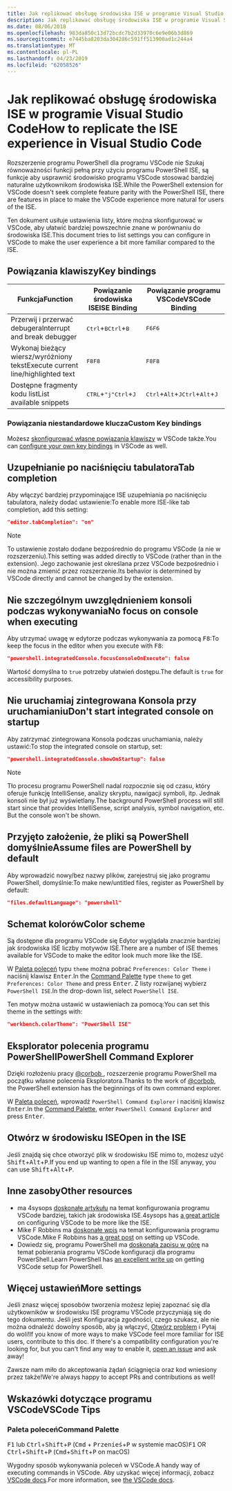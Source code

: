```yaml
---
title: Jak replikować obsługę środowiska ISE w programie Visual Studio Code
description: Jak replikować obsługę środowiska ISE w programie Visual Studio Code
ms.date: 08/06/2018
ms.openlocfilehash: 983da850c13d72bcdc7b2d33970c6e9e06b3d869
ms.sourcegitcommit: e7445ba8203da304286c591ff513900ad1c244a4
ms.translationtype: MT
ms.contentlocale: pl-PL
ms.lasthandoff: 04/23/2019
ms.locfileid: "62058526"
---
```

# <a name="how-to-replicate-the-ise-experience-in-visual-studio-code"></a><span data-ttu-id="5ca8f-103">Jak replikować obsługę środowiska ISE w programie Visual Studio Code</span><span class="sxs-lookup"><span data-stu-id="5ca8f-103">How to replicate the ISE experience in Visual Studio Code</span></span>

<span data-ttu-id="5ca8f-104">Rozszerzenie programu PowerShell dla programu VSCode nie Szukaj równoważności funkcji pełną przy użyciu programu PowerShell ISE, są funkcje aby usprawnić środowisko programu VSCode stosować bardziej naturalne użytkownikom środowiska ISE.</span><span class="sxs-lookup"><span data-stu-id="5ca8f-104">While the PowerShell extension for VSCode doesn't seek complete feature parity with the PowerShell ISE, there are features in place to make the VSCode experience more natural for users of the ISE.</span></span>

<span data-ttu-id="5ca8f-105">Ten dokument usiłuje ustawienia listy, które można skonfigurować w VSCode, aby ułatwić bardziej powszechnie znane w porównaniu do środowiska ISE.</span><span class="sxs-lookup"><span data-stu-id="5ca8f-105">This document tries to list settings you can configure in VSCode to make the user experience a bit more familiar compared to the ISE.</span></span>

## <a name="key-bindings"></a><span data-ttu-id="5ca8f-106">Powiązania klawiszy</span><span class="sxs-lookup"><span data-stu-id="5ca8f-106">Key bindings</span></span>

| <span data-ttu-id="5ca8f-107">Funkcja</span><span class="sxs-lookup"><span data-stu-id="5ca8f-107">Function</span></span>                              | <span data-ttu-id="5ca8f-108">Powiązanie środowiska ISE</span><span class="sxs-lookup"><span data-stu-id="5ca8f-108">ISE Binding</span></span>                  | <span data-ttu-id="5ca8f-109">Powiązanie programu VSCode</span><span class="sxs-lookup"><span data-stu-id="5ca8f-109">VSCode Binding</span></span>                              |
| ----------------                      | -----------                  | --------------                              |
| <span data-ttu-id="5ca8f-110">Przerwij i przerwać debugera</span><span class="sxs-lookup"><span data-stu-id="5ca8f-110">Interrupt and break debugger</span></span>          | <span data-ttu-id="5ca8f-111"><kbd>Ctrl</kbd>+<kbd>B</kbd></span><span class="sxs-lookup"><span data-stu-id="5ca8f-111"><kbd>Ctrl</kbd>+<kbd>B</kbd></span></span> | <span data-ttu-id="5ca8f-112"><kbd>F6</kbd></span><span class="sxs-lookup"><span data-stu-id="5ca8f-112"><kbd>F6</kbd></span></span>                               |
| <span data-ttu-id="5ca8f-113">Wykonaj bieżący wiersz/wyróżniony tekst</span><span class="sxs-lookup"><span data-stu-id="5ca8f-113">Execute current line/highlighted text</span></span> | <span data-ttu-id="5ca8f-114"><kbd>F8</kbd></span><span class="sxs-lookup"><span data-stu-id="5ca8f-114"><kbd>F8</kbd></span></span>                | <span data-ttu-id="5ca8f-115"><kbd>F8</kbd></span><span class="sxs-lookup"><span data-stu-id="5ca8f-115"><kbd>F8</kbd></span></span>                               |
| <span data-ttu-id="5ca8f-116">Dostępne fragmenty kodu list</span><span class="sxs-lookup"><span data-stu-id="5ca8f-116">List available snippets</span></span>               | <span data-ttu-id="5ca8f-117"><kbd>CTRL</kbd>+<kbd>"j"</kbd></span><span class="sxs-lookup"><span data-stu-id="5ca8f-117"><kbd>Ctrl</kbd>+<kbd>J</kbd></span></span> | <span data-ttu-id="5ca8f-118"><kbd>Ctrl</kbd>+<kbd>Alt</kbd>+<kbd>J</kbd></span><span class="sxs-lookup"><span data-stu-id="5ca8f-118"><kbd>Ctrl</kbd>+<kbd>Alt</kbd>+<kbd>J</kbd></span></span> |

### <a name="custom-key-bindings"></a><span data-ttu-id="5ca8f-119">Powiązania niestandardowe klucza</span><span class="sxs-lookup"><span data-stu-id="5ca8f-119">Custom Key bindings</span></span>

<span data-ttu-id="5ca8f-120">Możesz [skonfigurować własne powiązania klawiszy](https://code.visualstudio.com/docs/getstarted/keybindings#_custom-keybindings-for-refactorings) w VSCode także.</span><span class="sxs-lookup"><span data-stu-id="5ca8f-120">You can [configure your own key bindings](https://code.visualstudio.com/docs/getstarted/keybindings#_custom-keybindings-for-refactorings) in VSCode as well.</span></span>

## <a name="tab-completion"></a><span data-ttu-id="5ca8f-121">Uzupełnianie po naciśnięciu tabulatora</span><span class="sxs-lookup"><span data-stu-id="5ca8f-121">Tab completion</span></span>

<span data-ttu-id="5ca8f-122">Aby włączyć bardziej przypominające ISE uzupełniania po naciśnięciu tabulatora, należy dodać ustawienie:</span><span class="sxs-lookup"><span data-stu-id="5ca8f-122">To enable more ISE-like tab completion, add this setting:</span></span>

```json
"editor.tabCompletion": "on"
```

> [!NOTE]
> <span data-ttu-id="5ca8f-123">To ustawienie zostało dodane bezpośrednio do programu VSCode (a nie w rozszerzeniu).</span><span class="sxs-lookup"><span data-stu-id="5ca8f-123">This setting was added directly to VSCode (rather than in the extension).</span></span> <span data-ttu-id="5ca8f-124">Jego zachowanie jest określana przez VSCode bezpośrednio i nie można zmienić przez rozszerzenie.</span><span class="sxs-lookup"><span data-stu-id="5ca8f-124">Its behavior is determined by VSCode directly and cannot be changed by the extension.</span></span>

## <a name="no-focus-on-console-when-executing"></a><span data-ttu-id="5ca8f-125">Nie szczególnym uwzględnieniem konsoli podczas wykonywania</span><span class="sxs-lookup"><span data-stu-id="5ca8f-125">No focus on console when executing</span></span>

<span data-ttu-id="5ca8f-126">Aby utrzymać uwagę w edytorze podczas wykonywania za pomocą <kbd>F8</kbd>:</span><span class="sxs-lookup"><span data-stu-id="5ca8f-126">To keep the focus in the editor when you execute with <kbd>F8</kbd>:</span></span>

```json
"powershell.integratedConsole.focusConsoleOnExecute": false
```

<span data-ttu-id="5ca8f-127">Wartość domyślna to `true` potrzeby ułatwień dostępu.</span><span class="sxs-lookup"><span data-stu-id="5ca8f-127">The default is `true` for accessibility purposes.</span></span>

## <a name="dont-start-integrated-console-on-startup"></a><span data-ttu-id="5ca8f-128">Nie uruchamiaj zintegrowana Konsola przy uruchamianiu</span><span class="sxs-lookup"><span data-stu-id="5ca8f-128">Don't start integrated console on startup</span></span>

<span data-ttu-id="5ca8f-129">Aby zatrzymać zintegrowana Konsola podczas uruchamiania, należy ustawić:</span><span class="sxs-lookup"><span data-stu-id="5ca8f-129">To stop the integrated console on startup, set:</span></span>

```json
"powershell.integratedConsole.showOnStartup": false
```

> [!NOTE]
> <span data-ttu-id="5ca8f-130">Tło procesu programu PowerShell nadal rozpocznie się od czasu, który oferuje funkcję IntelliSense, analizy skryptu, nawigacji symboli, itp. Jednak konsoli nie był już wyświetlany.</span><span class="sxs-lookup"><span data-stu-id="5ca8f-130">The background PowerShell process will still start since that provides IntelliSense, script analysis, symbol navigation, etc. But the console won't be shown.</span></span>

## <a name="assume-files-are-powershell-by-default"></a><span data-ttu-id="5ca8f-131">Przyjęto założenie, że pliki są PowerShell domyślnie</span><span class="sxs-lookup"><span data-stu-id="5ca8f-131">Assume files are PowerShell by default</span></span>

<span data-ttu-id="5ca8f-132">Aby wprowadzić nowy/bez nazwy plików, zarejestruj się jako programu PowerShell, domyślnie:</span><span class="sxs-lookup"><span data-stu-id="5ca8f-132">To make new/untitled files, register as PowerShell by default:</span></span>

```json
"files.defaultLanguage": "powershell"
```

## <a name="color-scheme"></a><span data-ttu-id="5ca8f-133">Schemat kolorów</span><span class="sxs-lookup"><span data-stu-id="5ca8f-133">Color scheme</span></span>

<span data-ttu-id="5ca8f-134">Są dostępne dla programu VSCode się Edytor wyglądała znacznie bardziej jak środowiska ISE liczby motywów ISE.</span><span class="sxs-lookup"><span data-stu-id="5ca8f-134">There are a number of ISE themes available for VSCode to make the editor look much more like the ISE.</span></span>

<span data-ttu-id="5ca8f-135">W [Paleta poleceń] typu `theme` można pobrać `Preferences: Color Theme` i naciśnij klawisz <kbd>Enter</kbd>.</span><span class="sxs-lookup"><span data-stu-id="5ca8f-135">In the [Command Palette] type `theme` to get `Preferences: Color Theme` and press <kbd>Enter</kbd>.</span></span>
<span data-ttu-id="5ca8f-136">Z listy rozwijanej wybierz `PowerShell ISE`.</span><span class="sxs-lookup"><span data-stu-id="5ca8f-136">In the drop-down list, select `PowerShell ISE`.</span></span>

<span data-ttu-id="5ca8f-137">Ten motyw można ustawić w ustawieniach za pomocą:</span><span class="sxs-lookup"><span data-stu-id="5ca8f-137">You can set this theme in the settings with:</span></span>

```json
"workbench.colorTheme": "PowerShell ISE"
```

## <a name="powershell-command-explorer"></a><span data-ttu-id="5ca8f-138">Eksplorator polecenia programu PowerShell</span><span class="sxs-lookup"><span data-stu-id="5ca8f-138">PowerShell Command Explorer</span></span>

<span data-ttu-id="5ca8f-139">Dzięki rozłożeniu pracy [ @corbob ](https://github.com/corbob), rozszerzenie programu PowerShell ma początku własne polecenia Eksploratora.</span><span class="sxs-lookup"><span data-stu-id="5ca8f-139">Thanks to the work of [@corbob](https://github.com/corbob), the PowerShell extension has the beginnings of its own command explorer.</span></span>

<span data-ttu-id="5ca8f-140">W [Paleta poleceń], wprowadź `PowerShell Command Explorer` i naciśnij klawisz <kbd>Enter</kbd>.</span><span class="sxs-lookup"><span data-stu-id="5ca8f-140">In the [Command Palette], enter `PowerShell Command Explorer` and press <kbd>Enter</kbd>.</span></span>

## <a name="open-in-the-ise"></a><span data-ttu-id="5ca8f-141">Otwórz w środowisku ISE</span><span class="sxs-lookup"><span data-stu-id="5ca8f-141">Open in the ISE</span></span>

<span data-ttu-id="5ca8f-142">Jeśli znajdą się chce otworzyć plik w środowisku ISE mimo to, możesz użyć <kbd>Shift</kbd>+<kbd>Alt</kbd>+<kbd>P</kbd>.</span><span class="sxs-lookup"><span data-stu-id="5ca8f-142">If you end up wanting to open a file in the ISE anyway, you can use <kbd>Shift</kbd>+<kbd>Alt</kbd>+<kbd>P</kbd>.</span></span>

## <a name="other-resources"></a><span data-ttu-id="5ca8f-143">Inne zasoby</span><span class="sxs-lookup"><span data-stu-id="5ca8f-143">Other resources</span></span>

- <span data-ttu-id="5ca8f-144">ma 4sysops [doskonałe artykułu](https://4sysops.com/archives/make-visual-studio-code-look-and-behave-like-powershell-ise/) na temat konfigurowania programu VSCode bardziej, takich jak środowiska ISE.</span><span class="sxs-lookup"><span data-stu-id="5ca8f-144">4sysops has [a great article](https://4sysops.com/archives/make-visual-studio-code-look-and-behave-like-powershell-ise/) on configuring VSCode to be more like the ISE.</span></span>
- <span data-ttu-id="5ca8f-145">Mike F Robbins ma [doskonałe wpis](https://mikefrobbins.com/2017/08/24/how-to-install-visual-studio-code-and-configure-it-as-a-replacement-for-the-powershell-ise/) na temat konfigurowania programu VSCode.</span><span class="sxs-lookup"><span data-stu-id="5ca8f-145">Mike F Robbins has [a great post](https://mikefrobbins.com/2017/08/24/how-to-install-visual-studio-code-and-configure-it-as-a-replacement-for-the-powershell-ise/) on setting up VSCode.</span></span>
- <span data-ttu-id="5ca8f-146">Dowiedz się, programu PowerShell ma [doskonałą zapisu w górę](https://www.learnpwsh.com/setup-vs-code-for-powershell/) na temat pobierania programu VSCode konfiguracji dla programu PowerShell.</span><span class="sxs-lookup"><span data-stu-id="5ca8f-146">Learn PowerShell has [an excellent write up](https://www.learnpwsh.com/setup-vs-code-for-powershell/) on getting VSCode setup for PowerShell.</span></span>

## <a name="more-settings"></a><span data-ttu-id="5ca8f-147">Więcej ustawień</span><span class="sxs-lookup"><span data-stu-id="5ca8f-147">More settings</span></span>

<span data-ttu-id="5ca8f-148">Jeśli znasz więcej sposobów tworzenia możesz lepiej zapoznać się dla użytkowników w środowisku ISE programu VSCode przyczyniają się do tego dokumentu. Jeśli jest Konfiguracja zgodności, czego szukasz, ale nie można odnaleźć dowolny sposób, aby ją włączyć, [Otwórz problem](https://github.com/PowerShell/vscode-powershell/issues/new/choose) i Pytaj do woli!</span><span class="sxs-lookup"><span data-stu-id="5ca8f-148">If you know of more ways to make VSCode feel more familiar for ISE users, contribute to this doc. If there's a compatibility configuration you're looking for, but you can't find any way to enable it, [open an issue](https://github.com/PowerShell/vscode-powershell/issues/new/choose) and ask away!</span></span>

<span data-ttu-id="5ca8f-149">Zawsze nam miło do akceptowania żądań ściągnięcia oraz kod wniesiony przez także!</span><span class="sxs-lookup"><span data-stu-id="5ca8f-149">We're always happy to accept PRs and contributions as well!</span></span>

## <a name="vscode-tips"></a><span data-ttu-id="5ca8f-150">Wskazówki dotyczące programu VSCode</span><span class="sxs-lookup"><span data-stu-id="5ca8f-150">VSCode Tips</span></span>

### <a name="command-palette"></a><span data-ttu-id="5ca8f-151">Paleta poleceń</span><span class="sxs-lookup"><span data-stu-id="5ca8f-151">Command Palette</span></span>

<span data-ttu-id="5ca8f-152"><kbd>F1</kbd> lub <kbd>Ctrl</kbd>+<kbd>Shift</kbd>+<kbd>P</kbd> (<kbd>Cmd</kbd> + <kbd> Przenieś</kbd>+<kbd>P</kbd> w systemie macOS)</span><span class="sxs-lookup"><span data-stu-id="5ca8f-152"><kbd>F1</kbd> OR <kbd>Ctrl</kbd>+<kbd>Shift</kbd>+<kbd>P</kbd> (<kbd>Cmd</kbd>+<kbd>Shift</kbd>+<kbd>P</kbd> on macOS)</span></span>

<span data-ttu-id="5ca8f-153">Wygodny sposób wykonywania poleceń w VSCode.</span><span class="sxs-lookup"><span data-stu-id="5ca8f-153">A handy way of executing commands in VSCode.</span></span>
<span data-ttu-id="5ca8f-154">Aby uzyskać więcej informacji, zobacz [VSCode docs](https://code.visualstudio.com/docs/getstarted/userinterface#_command-palette).</span><span class="sxs-lookup"><span data-stu-id="5ca8f-154">For more information, see [the VSCode docs](https://code.visualstudio.com/docs/getstarted/userinterface#_command-palette).</span></span>

[Paleta poleceń]: #command-palette
[Command Palette]: #command-palette
